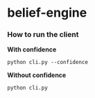 # belief-engine


### How to run the client


**With confidence**

```{bash}
python cli.py --confidence   
```

**Without confidence**

```{bash}
python cli.py
```

```
